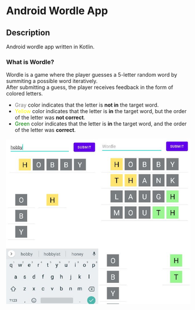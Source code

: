 # Android Wordle App

## Description
Android wordle app written in Kotlin.
### What is Wordle?
Wordle is a game where the player guesses a 5-letter random word by summiting a possible word iteratively.    
After submitting a guess, the player receives feedback in the form of colored letters.   
* <span style="color:gray">Gray</span> color indicates that the letter is __not in__ the target word.    
* <span style="color:yellow">Yellow</span> color indicates that the letter is __in__ the target word, but the order of the letter was __not correct__.    
* <span style="color:Green">Green</span> color indicates that the letter is __in__ the target word, and the order of the letter was __correct__.

<div style="display:flex">
<img src="./readme_images/2.JPG" alt="screenshot1" width="250" height="450"/>
<img src="./readme_images/3.JPG" alt="screenshot2" width="250" height="450"/>
</div>